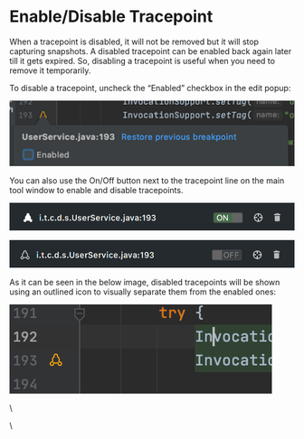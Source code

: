 # Enable/Disable Tracepoint

When a tracepoint is disabled, it will not be removed but it will stop capturing snapshots. A disabled tracepoint can be enabled back again later till it gets expired. So, disabling a tracepoint is useful when you need to remove it temporarily.

To disable a tracepoint, uncheck the “Enabled” checkbox in the edit popup:

![Sidekick - Tracepoint Disabled](../../../.gitbook/assets/TracepointDisableFromGutter.png)

You can also use the On/Off button next to the tracepoint line on the main tool window to enable and disable tracepoints.

![Sidekick - Enabled Tracepoint in List](../../../.gitbook/assets/TracepointEnabledInList.png)

![ Sidekick - Disabled Tracepoint in List](../../../.gitbook/assets/TracepointDisabledInList.png)

As it can be seen in the below image, disabled tracepoints will be shown using an outlined icon to visually separate them from the enabled ones:

![Sidekick - Tracepoint Disabled in Gutter Area](../../../.gitbook/assets/DisabledTracepointGutterLook.png)

\




\
